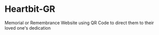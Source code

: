 # Heartbit-GR
Memorial or Remembrance Website using QR Code to direct them to their loved one's dedication
